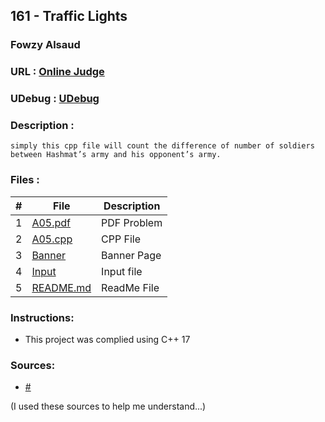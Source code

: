 
## 161 - Traffic Lights
### Fowzy Alsaud
### URL     :   <a href="https://onlinejudge.org/index.php?option=com_onlinejudge&Itemid=8&category=3&page=show_problem&problem=97">Online Judge</a>
### UDebug  :   <a href="https://www.udebug.com/UVa/161">UDebug</a>
### Description    :
    simply this cpp file will count the difference of number of soldiers between Hashmat’s army and his opponent’s army. 


### Files  :
|   #   | File     | Description                      |
| :---: | -------- | -------------------------------- |
|   1   | [A05.pdf](A05.pdf)</a> | PDF Problem |
|   2   | [A05.cpp](A05.cpp)</a> | CPP File |
|   3   | [Banner](Banner)</a> | Banner Page |
|   4   | [Input](input)</a> | Input file |
|   5   | [README.md](README.md)</a> | ReadMe File |

### Instructions:
- This project was complied using C++ 17

### Sources:
- <a href="#">#</a>


(I used these sources to help me understand...)
